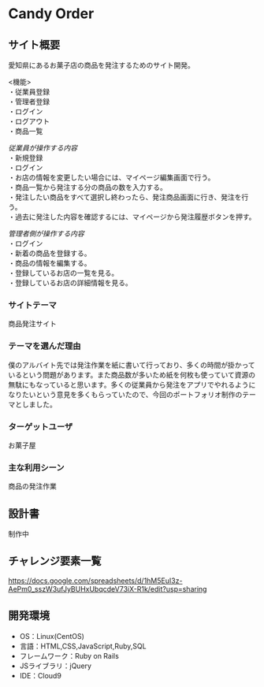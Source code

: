 
# Candy Order

## サイト概要
愛知県にあるお菓子店の商品を発注するためのサイト開発。  

<機能>    
・従業員登録  
・管理者登録  
・ログイン  
・ログアウト  
・商品一覧  


*従業員が操作する内容*    
・新規登録  
・ログイン  
・お店の情報を変更したい場合には、マイページ編集画面で行う。  
・商品一覧から発注する分の商品の数を入力する。    
・発注したい商品をすべて選択し終わったら、発注商品画面に行き、発注を行う。  
・過去に発注した内容を確認するには、マイページから発注履歴ボタンを押す。  

*管理者側が操作する内容*    
・ログイン  
・新着の商品を登録する。  
・商品の情報を編集する。  
・登録しているお店の一覧を見る。  
・登録しているお店の詳細情報を見る。

### サイトテーマ
商品発注サイト

### テーマを選んだ理由
僕のアルバイト先では発注作業を紙に書いて行っており、多くの時間が掛かっているという問題があります。また商品数が多いため紙を何枚も使っていて資源の無駄にもなっていると思います。多くの従業員から発注をアプリでやれるようになりたいという意見を多くもらっていたので、今回のポートフォリオ制作のテーマとしました。

### ターゲットユーザ
お菓子屋

### 主な利用シーン
商品の発注作業

## 設計書
制作中

## チャレンジ要素一覧
https://docs.google.com/spreadsheets/d/1hM5EuI3z-AePm0_sszW3ufJyBUHxUbqcdeV73iX-R1k/edit?usp=sharing

## 開発環境
- OS：Linux(CentOS)
- 言語：HTML,CSS,JavaScript,Ruby,SQL
- フレームワーク：Ruby on Rails
- JSライブラリ：jQuery
- IDE：Cloud9
